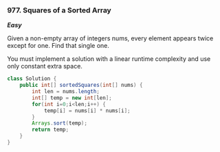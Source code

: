 ### 977. Squares of a Sorted Array

***Easy***

Given a non-empty array of integers nums, every element appears twice except for one. Find that single one.

You must implement a solution with a linear runtime complexity and use only constant extra space.

```Java
class Solution {
    public int[] sortedSquares(int[] nums) {
        int len = nums.length;
        int[] temp = new int[len];
        for(int i=0;i<len;i++) {
            temp[i] = nums[i] * nums[i];
        }
        Arrays.sort(temp);
        return temp;
    }
}
```
